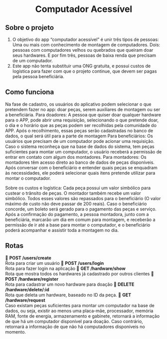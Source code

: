 <h1 align="center">
    Computador Acessível
</h1>

## Sobre o projeto
1. O objetivo do app “computador acessível” é unir três tipos de pessoas: Uma ou mais com conhecimento de montagem de computadores. Dois: pessoas com computadores velhos ou quebrados que queiram doar seus hardwares. E por fim três, pessoas de baixa renda que precisam de um computador.
2. Este app não tenta substituir uma ONG gratuita, e possui custos de logística para fazer com que o projeto continue, que devem ser pagas pela pessoa beneficiária.

## Como funciona
Na fase de cadastro, os usuários do aplicativo podem selecionar o que pretendem fazer no app: doar peças, serem auxiliares de montagem ou ser a beneficiária.
Para doadores: A pessoa que quiser doar qualquer hardware para o APP, pode abrir uma requisição, selecionando o que pretende doar, o dia e o horário que as peças podem ser recolhidas pela comunidade do APP. Após o recolhimento, essas peças serão cadastradas no banco de dados, o qual será útil para a parte de montagem
Para beneficiários: Os usuários que precisam de um computador pode acionar uma requisição. Caso o sistema reconheça que na base de dados do sistema, tem peças suficientes para montar um computador, o usuário receberá a permissão de entrar em contato com algum dos montadores.
Para montadores: Os montadores têm acesso direto ao banco de dados de peças disponíveis. Após conversar com o beneficiário e entender quais peças se enquadram às necessidades, ele poderá selecionar quais itens pretende utilizar para montar o computador. 


Sobre os custos e logística: Cada peça possui um valor simbólico para custear o trânsito de peças. O montador também recebe um valor simbólico. Todos esses valores são repassados para o beneficiário (O valor máximo de custo não deve passar de 200 reais). Caso o beneficiário concorde, um boleto será gerado para o pagamento das peças e serviço. Após a confirmação do pagamento, a pessoa montadora, junto com a beneficiária, marcarão um dia em comum para montagem, e receberão a permissão de ir até a base para montar o computador, e o beneficiário poderá acompanhar e assistir toda a montagem no dia.

## Rotas

🚩 **POST /users/create**<br />
Rota para criar um usuário
🚩 **POST /users/login**<br />
Rota para fazer login na aplicação
🚩 **GET /hardware/show**<br />
Rota que mostra todos os hardwares já cadastrado por outros clientes
🚩 **POST /hardware/register**<br />
Rota para cadastrar um novo hardware para doação
🚩 **DELETE /hardware/delete/:id**<br />
Rota que deleta um hardware, baseado no ID da peça.
🚩 **GET /hardware/request**<br />
Caso existam peças suficientes para montar um computador na base de dados, ou seja, existir ao menos uma placa-mãe, processador, memória RAM, fonte de energia, armazenamento e gabinete, retornará a informação de que há um computador disponível para doação. Caso contrário, retornará a informação de que não há computadores disponíveis no momento.